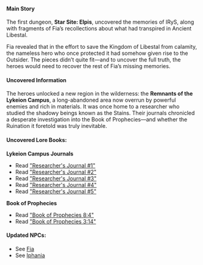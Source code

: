 #### Main Story

The first dungeon, **Star Site: Elpis**, uncovered the memories of IRyS, along with fragments of Fia’s recollections about what had transpired in Ancient Libestal.

Fia revealed that in the effort to save the Kingdom of Libestal from calamity, the nameless hero who once protected it had somehow given rise to the Outsider. The pieces didn’t quite fit—and to uncover the full truth, the heroes would need to recover the rest of Fia’s missing memories.

#### Uncovered Information

The heroes unlocked a new region in the wilderness: the **Remnants of the Lykeion Campus**, a long-abandoned area now overrun by powerful enemies and rich in materials. It was once home to a researcher who studied the shadowy beings known as the Stains. Their journals chronicled a desperate investigation into the Book of Prophecies—and whether the Ruination it foretold was truly inevitable.

#### Uncovered Lore Books:

**Lykeion Campus Journals**

- Read ["Researcher's Journal #1"](#text:researcher-journal-1)
- Read ["Researcher's Journal #2"](#text:researcher-journal-2)
- Read ["Researcher's Journal #3"](#text:researcher-journal-3)
- Read ["Researcher's Journal #4"](#text:researcher-journal-4)
- Read ["Researcher's Journal #5"](#text:researcher-journal-5)

**Book of Prophecies**

- Read ["Book of Prophecies 8:4"](#text:book-of-prophecies-8-4)
- Read ["Book of Prophecies 3:14"](#text:book-of-prophecies-3-14)

#### Updated NPCs:

- See [Fia](#node:fia)
- See [Iphania](#node:iphania)
